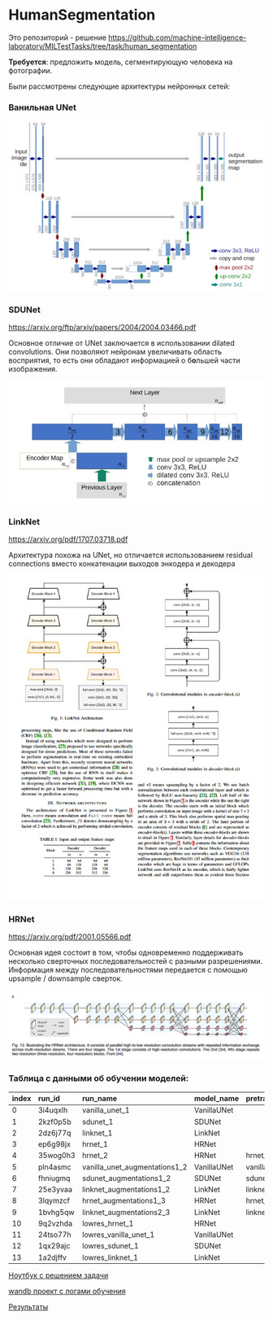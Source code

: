 # HumanSegmentation

Это репозиторий - решение https://github.com/machine-intelligence-laboratory/MILTestTasks/tree/task/human_segmentation

**Требуется**: предложить модель, сегментирующую человека на фотографии.

Были рассмотрены следующие архитектуры нейронных сетей:

### Ванильная UNet

![UNet](images/UNet.png)

### SDUNet

https://arxiv.org/ftp/arxiv/papers/2004/2004.03466.pdf

Основное отличие от UNet заключается в использовании dilated convolutions. Они позволяют нейронам увеличивать область восприятия, то есть они обладают информацией о б**о**льшей части изображения.

![SDUNet](images/SDUNet.png)

### LinkNet

https://arxiv.org/pdf/1707.03718.pdf

Архитектура похожа на UNet, но отличается использованием residual connections вместо конкатенации выходов энкодера и декодера

![LinkNet](images/LinkNet.png)

### HRNet

https://arxiv.org/pdf/2001.05566.pdf

Основная идея состоит в том, чтобы одновременно поддерживать несколько сверточных последовательностей с разными разрешениями. Информация  между последовательностями передается с помощью upsample / downsample сверток.

![HRNet](images/HRNet.png)

### Таблица с данными об обучении моделей:

| index | run_id | run_name | model_name | pretrained_weights | num_epochs | val_loss | val_dice | train_loss | train_dice |
| :--- | :--- | :--- | :--- | :--- | :--- | :--- | :--- | :--- | :--- |
| 0 | 3i4uqxlh | vanilla_unet_1 | VanillaUNet |  | 25 | 0.16999 | 0.94913 | 0.13602 | 0.96174 |
| 1 | 2kzf0p5b | sdunet_1 | SDUNet |  | 25 | 0.14365 | 0.95207 | 0.10383 | 0.96804 |
| 2 | 2dz6j77q | linknet_1 | LinkNet |  | 25 | 0.22655 | 0.91866 | 0.19992 | 0.93044 |
| 3 | ep6g98jx | hrnet_1 | HRNet |  | 25 | 0.43186 | 0.87979 | 0.41063 | 0.88871 |
| 4 | 35wog0h3 | hrnet_2 | HRNet | hrnet_1_best.pt | 50 | 0.36174 | 0.95942 | 0.31496 | 0.97897 |
| 5 | pln4asmc | vanilla_unet_augmentations1_2 | VanillaUNet | vanilla_unet_1_best.pt | 25 | 0.1187 | 0.95723 | 0.09208 | 0.96901 |
| 6 | fhniugmq | sdunet_augmentations1_2 | SDUNet | sdunet_1_best.pt | 25 | 0.12922 | 0.95093 | 0.08706 | 0.97025 |
| 7 | 25e3yvaa | linknet_augmentations1_2 | LinkNet | linknet_1_best.pt | 25 | 0.18572 | 0.93076 | 0.16382 | 0.94124 |
| 8 | 3lqymzcf | hrnet_augmentations1_3 | HRNet | hrnet_2_best.pt | 25 | 0.35443 | 0.95862 | 0.32572 | 0.9702 |
| 9 | 1bvhg5qw | linknet_augmentations2_3 | LinkNet | linknet_augmentations1_2_best.pt | 75 | 0.19176 | 0.92885 | 0.16107 | 0.94123 |
| 10 | 9q2vzhda | lowres_hrnet_1 | HRNet |  | 100 | 0.37878 | 0.93733 | 0.35894 | 0.94286 |
| 11 | 24tso77h | lowres_vanilla_unet_1 | VanillaUNet |  | 75 | 0.16585 | 0.93909 | 0.14153 | 0.9481 |
| 12 | 1qx29ajc | lowres_sdunet_1 | SDUNet |  | 100 | 0.17434 | 0.93731 | 0.14698 | 0.94898 |
| 13 | 1a2djffv | lowres_linknet_1 | LinkNet |  | 100 | 0.21442 | 0.92343 | 0.1733 | 0.94 |

[Ноутбук с решением задачи](https://github.com/bumchik2/HumanSegmentation/blob/main/notebooks/research.ipynb)

[wandb проект с логами обучения](https://wandb.ai/bumchik2_team/human_segmentation)

[Результаты](https://github.com/bumchik2/HumanSegmentation/tree/main/results/submit)
